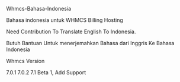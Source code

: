 Whmcs-Bahasa-Indonesia

Bahasa indonesia untuk WHMCS Billing Hosting

Need Contribution To Translate English To Indonesia.

Butuh Bantuan Untuk menerjemahkan Bahasa dari Inggris Ke Bahasa Indonesia

Whmcs Version

7.0.1
7.0.2
7.1 Beta 1, Add Support
